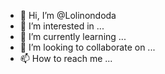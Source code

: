 - 👋 Hi, I’m @Lolinondoda
- 👀 I’m interested in ...
- 🌱 I’m currently learning ...
- 💞️ I’m looking to collaborate on ...
- 📫 How to reach me ...

<!---
Lolinondoda/Lolinondoda is a ✨ special ✨ repository because its `README.md` (this file) appears on your GitHub profile.
You can click the Preview link to take a look at your changes.
--->
